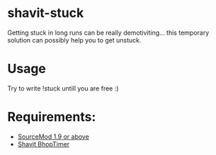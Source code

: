 # shavit-stuck
Getting stuck in long runs can be really demotiviting... this temporary solution can possibly help you to get unstuck.

# Usage
Try to write !stuck untill you are free :) 

# Requirements:
* [SourceMod 1.9 or above](http://www.sourcemod.net/downloads.php)
* [Shavit BhopTimer](https://github.com/shavitush/bhoptimer)